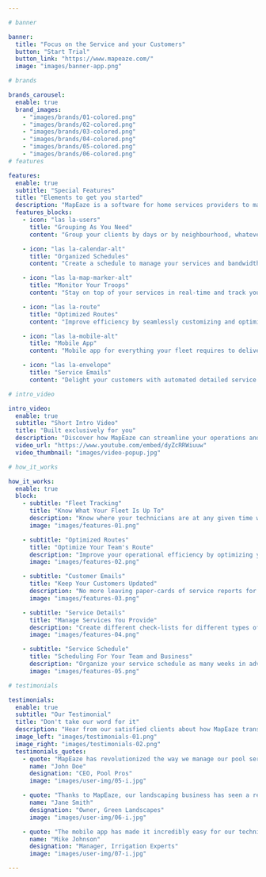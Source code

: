 ```yaml
---

# banner

banner:
  title: "Focus on the Service and your Customers"
  button: "Start Trial"
  button_link: "https://www.mapeaze.com/"
  image: "images/banner-app.png"

# brands

brands_carousel:
  enable: true
  brand_images:
    - "images/brands/01-colored.png"
    - "images/brands/02-colored.png"
    - "images/brands/03-colored.png"
    - "images/brands/04-colored.png"
    - "images/brands/05-colored.png"
    - "images/brands/06-colored.png"
# features

features:
  enable: true
  subtitle: "Special Features"
  title: "Elements to get you started"
  description: "MapEaze is a software for home services providers to make their lives easy. Modernize your business, ditch the paperwork, we’ve got you covered!"
  features_blocks:
    - icon: "las la-users"
      title: "Grouping As You Need"
      content: "Group your clients by days or by neighbourhood, whatever the business needs."

    - icon: "las la-calendar-alt"
      title: "Organized Schedules"
      content: "Create a schedule to manage your services and bandwidth without any hassle."

    - icon: "las la-map-marker-alt"
      title: "Monitor Your Troops"
      content: "Stay on top of your services in real-time and track your fleet’s movement."

    - icon: "las la-route"
      title: "Optimized Routes"
      content: "Improve efficiency by seamlessly customizing and optimizing your fleet’s routes."

    - icon: "las la-mobile-alt"
      title: "Mobile App"
      content: "Mobile app for everything your fleet requires to deliver the best service, on the go."

    - icon: "las la-envelope"
      title: "Service Emails"
      content: "Delight your customers with automated detailed service reports after each stop."

# intro_video

intro_video:
  enable: true
  subtitle: "Short Intro Video"
  title: "Built exclusively for you"
  description: "Discover how MapEaze can streamline your operations and enhance service delivery."
  video_url: "https://www.youtube.com/embed/dyZcRRWiuuw"
  video_thumbnail: "images/video-popup.jpg"

# how_it_works

how_it_works:
  enable: true
  block:
    - subtitle: "Fleet Tracking"
      title: "Know What Your Fleet Is Up To"
      description: "Know where your technicians are at any given time with just one glance. Keep track of when they started, how long they spent on a visit, or if they got stuck somewhere. With one tap, you can see your technician’s entire day’s route and scheduled stops."
      image: "images/features-01.png"

    - subtitle: "Optimized Routes"
      title: "Optimize Your Team's Route"
      description: "Improve your operational efficiency by optimizing your routes like never before. Create routes for your services to get the most out of your fleet. Visualize the route on a map, modify and save different routes to avoid repetitive planning. Ready, set, go!"
      image: "images/features-02.png"

    - subtitle: "Customer Emails"
      title: "Keep Your Customers Updated"
      description: "No more leaving paper-cards of service reports for your clients. Automatically send emails to your customers immediately at the end of a service. Customize your emails according to your business needs or service types, to show the details that you want!"
      image: "images/features-03.png"

    - subtitle: "Service Details"
      title: "Manage Services You Provide"
      description: "Create different check-lists for different types of services and monitor the service provided against pre-set parameters. Whether it is chemical levels for a pool service, or water levels for an irrigation system, we are as flexible as your business needs us to be."
      image: "images/features-04.png"

    - subtitle: "Service Schedule"
      title: "Scheduling For Your Team and Business"
      description: "Organize your service schedule as many weeks in advance as you like to manage your bandwidth more efficiently. Special customer demand, sick technician or any other unforeseen circumstances? Edit your routes & schedule with just a few taps."
      image: "images/features-05.png"

# testimonials

testimonials:
  enable: true
  subtitle: "Our Testimonial"
  title: "Don't take our word for it"
  description: "Hear from our satisfied clients about how MapEaze transformed their business operations."
  image_left: "images/testimonials-01.png"
  image_right: "images/testimonials-02.png"
  testimonials_quotes:
    - quote: "MapEaze has revolutionized the way we manage our pool services. The optimized routing and real-time tracking have significantly improved our efficiency."
      name: "John Doe"
      designation: "CEO, Pool Pros"
      image: "images/user-img/05-i.jpg"

    - quote: "Thanks to MapEaze, our landscaping business has seen a remarkable improvement in customer satisfaction due to timely service reports and organized scheduling."
      name: "Jane Smith"
      designation: "Owner, Green Landscapes"
      image: "images/user-img/06-i.jpg"

    - quote: "The mobile app has made it incredibly easy for our technicians to stay on top of their schedules and provide top-notch service."
      name: "Mike Johnson"
      designation: "Manager, Irrigation Experts"
      image: "images/user-img/07-i.jpg"

---
```

